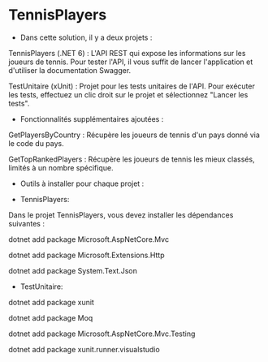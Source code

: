 # TennisPlayers
- Dans cette solution, il y a deux projets :

TennisPlayers (.NET 6) : L'API REST qui expose les informations sur les joueurs de tennis. Pour tester l'API, il vous suffit de lancer l'application et d'utiliser la documentation Swagger.

TestUnitaire (xUnit) : Projet pour les tests unitaires de l'API. Pour exécuter les tests, effectuez un clic droit sur le projet et sélectionnez "Lancer les tests".

- Fonctionnalités supplémentaires ajoutées :

GetPlayersByCountry : Récupère les joueurs de tennis d'un pays donné via le code du pays.

GetTopRankedPlayers : Récupère les joueurs de tennis les mieux classés, limités à un nombre spécifique.


- Outils à installer pour chaque projet :

* TennisPlayers:

Dans le projet TennisPlayers, vous devez installer les dépendances suivantes :

dotnet add package Microsoft.AspNetCore.Mvc

dotnet add package Microsoft.Extensions.Http

dotnet add package System.Text.Json


* TestUnitaire:

dotnet add package xunit

dotnet add package Moq

dotnet add package Microsoft.AspNetCore.Mvc.Testing

dotnet add package xunit.runner.visualstudio

